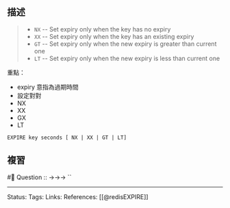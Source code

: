 ## 描述
> -   `NX` -- Set expiry only when the key has no expiry
> -   `XX` -- Set expiry only when the key has an existing expiry
> -   `GT` -- Set expiry only when the new expiry is greater than current one
> -   `LT` -- Set expiry only when the new expiry is less than current one

重點：
- expiry 意指為過期時間
- 設定對對
- NX
- XX
- GX
- LT


```
EXPIRE key seconds [ NX | XX | GT | LT]
```



## 複習
#🧠 Question :: ->->-> ``
<!--SR:!2022-06-11,3,250-->

---
Status: 
Tags:
Links:
References:
[[@redisEXPIRE]]
